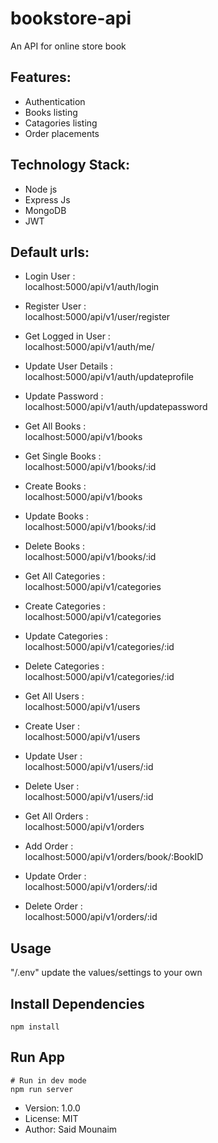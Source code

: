 # bookstore-api

An API for online store book

## Features:

- Authentication
- Books listing
- Catagories listing
- Order placements

## Technology Stack:

- Node js
- Express Js
- MongoDB
- JWT

## Default urls:

- Login User : <br/>
  localhost:5000/api/v1/auth/login
- Register User : <br/>
  localhost:5000/api/v1/user/register
- Get Logged in User : <br/>
  localhost:5000/api/v1/auth/me/
- Update User Details : <br/>
  localhost:5000/api/v1/auth/updateprofile
- Update Password : <br/>
  localhost:5000/api/v1/auth/updatepassword

- Get All Books : <br/>
  localhost:5000/api/v1/books
- Get Single Books : <br/>
  localhost:5000/api/v1/books/:id
- Create Books : <br/>
  localhost:5000/api/v1/books
- Update Books : <br/>
  localhost:5000/api/v1/books/:id
- Delete Books : <br/>
  localhost:5000/api/v1/books/:id

- Get All Categories : <br/>
  localhost:5000/api/v1/categories
- Create Categories : <br/>
  localhost:5000/api/v1/categories
- Update Categories : <br/>
  localhost:5000/api/v1/categories/:id
- Delete Categories : <br/>
  localhost:5000/api/v1/categories/:id

- Get All Users :<br/>
  localhost:5000/api/v1/users
- Create User :<br/>
  localhost:5000/api/v1/users
- Update User :<br/>
  localhost:5000/api/v1/users/:id
- Delete User :<br/>
  localhost:5000/api/v1/users/:id

- Get All Orders :<br/>
  localhost:5000/api/v1/orders
- Add Order :<br/>
  localhost:5000/api/v1/orders/book/:BookID
- Update Order :<br/>
  localhost:5000/api/v1/orders/:id
- Delete Order :<br/>
  localhost:5000/api/v1/orders/:id

## Usage

"/.env" update the values/settings to your own

## Install Dependencies

```
npm install
```

## Run App

```
# Run in dev mode
npm run server

```

- Version: 1.0.0
- License: MIT
- Author: Said Mounaim
